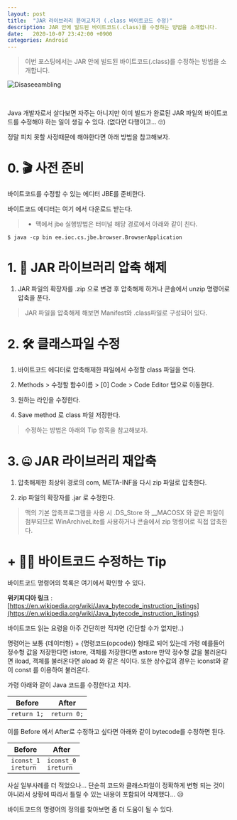 ```yaml
---
layout: post
title:  "JAR 라이브러리 뜯어고치기 (.class 바이트코드 수정)"
description: JAR 안에 빌드된 바이트코드(.class)를 수정하는 방법을 소개합니다.
date:   2020-10-07 23:42:00 +0900
categories: Android
---
```


> 이번 포스팅에서는 JAR 안에 빌드된 바이트코드(.class)를 수정하는 방법을 소개합니다.

![Disaseeambling](https://haenarashin.github.io/assets/img/post/20201008_1.jpeg)

<br>

Java 개발자로서 살다보면 자주는 아니지만
이미 빌드가 완료된  JAR 파일의 바이트코드를 수정해야 하는 일이 생길 수 있다.
(없다면 다행이고… 🙄)

정말 피치 못할 사정때문에 해야한다면 아래 방법을 참고해보자.

# 0. 🎬 사전 준비
바이트코드를 수정할 수 있는 에디터 JBE를 준비한다.

바이트코드 에디터는 여기 에서 다운로드 받는다.

> * 맥에서 jbe 실행방법은 터미널 해당 경로에서 아래와 같이 친다.

```console
$ java -cp bin ee.ioc.cs.jbe.browser.BrowserApplication
```

# 1. 🚧 JAR 라이브러리 압축 해제

1. JAR 파일의 확장자를 .zip 으로 변경 후 압축해제 하거나 콘솔에서 unzip 명령어로 압축을 푼다.

 > JAR 파일을 압축해제 해보면 Manifest와 .class파일로 구성되어 있다.

# 2. 🛠️ 클래스파일 수정

1. 바이트코드 에디터로 압축해제한 파일에서 수정할 class 파일을 연다.

2. Methods > 수정할 함수이름 > [0] Code > Code Editor 탭으로 이동한다.

3. 원하는 라인을 수정한다.

4. Save method 로 class 파일 저장한다.

> 수정하는 방법은 아래의 Tip 항목을 참고해보자.

# 3. 🤐 JAR 라이브러리 재압축
1. 압축해제한 최상위 경로의 com, META-INF을 다시 zip 파일로 압축한다.

2. zip 파일의 확장자를 .jar 로 수정한다.

> 맥의 기본 압축프로그램을 사용 시 .DS_Store 와 __MACOSX 와 같은 파일이 첨부되므로 WinArchiveLite를 사용하거나 콘솔에서 zip 명령어로 직접 압축한다.

 

 

# + 💁‍♂️ 바이트코드 수정하는 Tip
바이트코드 명령어의 목록은 여기에서 확인할 수 있다.

**위키피디아 링크** : [https://en.wikipedia.org/wiki/Java_bytecode_instruction_listings](https://en.wikipedia.org/wiki/Java_bytecode_instruction_listings)

 

바이트코드 읽는 요령을 아주 간단히만 적자면 (간단할 수가 없지만..)

명령어는 보통 {데이터형} + {명령코드(opcode)} 형태로 되어 있는데
가령 예를들어 정수형 값을 저장한다면 istore, 객체를 저장한다면 astore
만약 정수형 값을 불러온다면  iload, 객체를 불러온다면 aload 와 같은 식이다.
또한 상수값의 경우는 iconst와 같이 const 를 이용하여 불러온다.

 

가령 아래와 같이 Java 코드를 수정한다고 치자.

| Before    | After     |
|-----------|-----------|
| ```return 1;``` | ```return 0;``` |

이를 Before 에서 After로 수정하고 싶다면 아래와 같이 bytecode를 수정하면 된다.

| Before              | After               |
|---------------------|---------------------|
| ```iconst_1```<br>```ireturn``` | ```iconst_0```<br>```ireturn``` |
 

사실 일부사례를 더 적었으나…
단순히 코드와 클래스파일이 정확하게 변형 되는 것이 아니라서
상황에 따라서 틀릴 수 있는 내용이 포함되어 삭제했다… 😥

바이트코드의 명령어의 정의를 찾아보면 좀 더 도움이 될 수 있다.